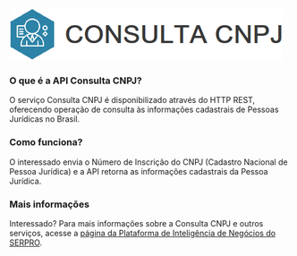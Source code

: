 ![alt text](./images/consulta-cnpj.png)

### O que é a API Consulta CNPJ?

O serviço Consulta CNPJ é disponibilizado através do HTTP REST, oferecendo operação de consulta às informações cadastrais de Pessoas Jurídicas no Brasil.

### Como funciona?

O interessado envia o Número de Inscrição do CNPJ (Cadastro Nacional de Pessoa Jurídica) e a API retorna as informações cadastrais da Pessoa Jurídica.

### Mais informações

Interessado? Para mais informações sobre a Consulta CNPJ e outros serviços, acesse a [página da Plataforma de Inteligência de Negócios do SERPRO](https://servicos.serpro.gov.br/inteligencia-de-negocios-serpro/).